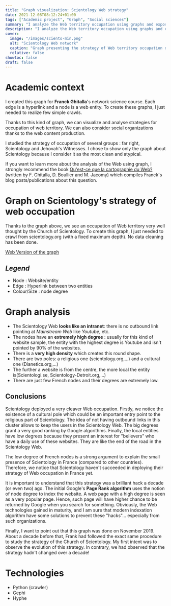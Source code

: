 ```yaml
---
title: "Graph visualization: Scientology Web strategy"
date: 2021-12-08T08:12:24+01:00
tags: ["Academic project", "Graph", "Social sciences"]
summary: "I analyze the Web territory occupation using graphs and expose the very specific strategy deployed by the Church of Scientology to \"hack\" the Page Rank"
description: "I analyze the Web territory occupation using graphs and expose the very specific strategy deployed by the Church of Scientology to \"hack\" the Page Rank"
cover:
  image: "/images/sciento-min.png"
  alt: "Scientology Web network"
  caption: "Graph presenting the strategy of Web territory occupation deployed by the Church of Scientology."
  relative: false
showtoc: false
draft: false
---
```


# Academic context
I created this graph for **Franck Ghitalla**'s network science course. Each edge is a hyperlink and a node is a web entity. To create these graphs, I just needed to realize few simple crawls.

Thanks to this kind of graph, we can visualize and analyse strategies for occupation of web territory. We can also consider social organizations thanks to the web content production.

I studied the strategy of occupation of several groups : far right, Scientology and Jehovah's Witnesses. I chose to show only the graph about Scientology because I consider it as the most clean and atypical.

If you want to learn more about the analysis of the Web using graph, I strongly recommend the book [Qu'est-ce que la cartographie du Web?](https://books.openedition.org/oep/15358) (written by F. Ghitalla, D. Boullier and M. Jacomy) which compiles Franck's blog posts/publications about this question.

# Graph on Scientology's strategy of web occupation
Thanks to the graph above, we see an occupation of Web territory very well thought by the Church of Scientology. To create this graph, I just needed to crawl from scientology.org (with a fixed maximum depth). No data cleaning has been done.

[Web Version of the graph](/scientology-graph/index.html)
## *Legend*

* Node : Website/entity
* Edge : Hyperlink between two entities
* Colour/Size : node degree

# Graph analysis

* The Scientology Web **looks like an intranet**: there is no outbound link pointing at *Mainstream Web* like *Youtube*, etc.
* The nodes have an **extremely high degree** : usually for this kind of website sample, the entity with the highest degree is Youtube and isn't pointed by 90% of the websites.
* There is a **very high density** which creates this round shape.
* There are two poles: a religious one (scientology.org,...) and a cultural one (Dianetics.org,...)
* The further a website is from the centre, the more local the entity is(Scientologi.se, Scientology-Detroit.org,...)
* There are just few French nodes and their degrees are extremely low.

## Conclusions
Scientology deployed a very cleaver Web occupation. Firstly, we notice the existence of a cultural pole which could be an important entry point to the religious part of Scientology. The idea of not having outbound links in this cluster allows to keep the users in the Scientology Web. The big degrees grant a very good ranking by Google algorithms. Finally, the local entities have low degrees because they present an interest for "believers" who have a daily use of these websites. They are like the end of the road in the Scientology Web.

The low degree of French nodes is a strong argument to explain the small presence of Scientology in France (compared to other countries). Therefore, we notice that Scientology haven't succeeded in deploying their strategy of Web occupation in France yet.

It is important to understand that this strategy was a brilliant hack a decade (or even two) ago. The initial Google's **Page Rank algorithm** uses the notion of node degree to index the website. A web page with a high degree is seen as a very popular page. Hence, such page will have higher chance to be returned by Google when you search for something. Obviously, the Web technologies gained in maturity, and I am sure that modern indexation algorithm have some solutions to prevent these "hacks"... especially from such organizations.

Finally, I want to point out that this graph was done on November 2019. About a decade before that, Frank had followed the exact same procedure to study the strategy of the Church of Scientology. My first intent was to observe the evolution of this strategy. In contrary, we had observed that the strategy hadn't changed over a decade!

# Technologies
* Python (crawler)
* Gephi
* Hyphe